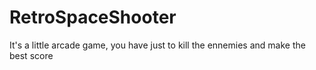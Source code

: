 # RetroSpaceShooter
It's a little arcade game, you have just to kill the ennemies and make the best score
